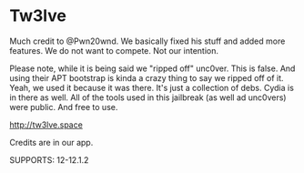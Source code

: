 # Tw3lve

Much credit to @Pwn20wnd. We basically fixed his stuff and added more features. We do not want to compete. Not our intention.


Please note, while it is being said we "ripped off" unc0ver. This is false. And using their APT bootstrap is kinda a crazy thing to say we ripped off of it. Yeah, we used it because it was there. It's just a collection of debs. Cydia is in there as well. All of the tools used in this jailbreak (as well ad unc0vers) were public. And free to use.


http://tw3lve.space

Credits are in our app.

SUPPORTS: 12-12.1.2


